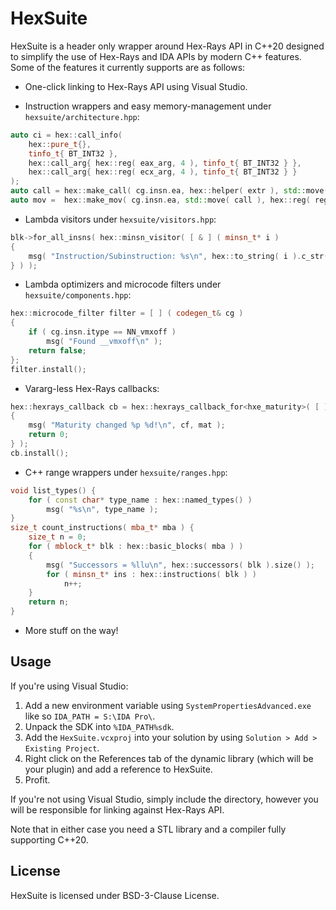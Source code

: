 # HexSuite
HexSuite is a header only wrapper around Hex-Rays API in C++20 designed to simplify the use of Hex-Rays and IDA APIs by modern C++ features.
Some of the features it currently supports are as follows:


- One-click linking to Hex-Rays API using Visual Studio.

- Instruction wrappers and easy memory-management under `hexsuite/architecture.hpp`:

```cpp
auto ci = hex::call_info(
	hex::pure_t{},
	tinfo_t{ BT_INT32 },
	hex::call_arg{ hex::reg( eax_arg, 4 ), tinfo_t{ BT_INT32 } },
	hex::call_arg{ hex::reg( ecx_arg, 4 ), tinfo_t{ BT_INT32 } }
);
auto call = hex::make_call( cg.insn.ea, hex::helper( extr ), std::move( ci ) );
auto mov =  hex::make_mov( cg.insn.ea, std::move( call ), hex::reg( reg, 4 ) );
```
- Lambda visitors under `hexsuite/visitors.hpp`:

```cpp
blk->for_all_insns( hex::minsn_visitor( [ & ] ( minsn_t* i )
{
	msg( "Instruction/Subinstruction: %s\n", hex::to_string( i ).c_str() );
} ) );
```

- Lambda optimizers and microcode filters under `hexsuite/components.hpp`:

```cpp
hex::microcode_filter filter = [ ] ( codegen_t& cg )
{
	if ( cg.insn.itype == NN_vmxoff )
		msg( "Found __vmxoff\n" );
	return false;
};
filter.install();
```

- Vararg-less Hex-Rays callbacks:

```cpp
hex::hexrays_callback cb = hex::hexrays_callback_for<hxe_maturity>( [ ] ( cfunc_t* cf, ctree_maturity_t mat )
{
	msg( "Maturity changed %p %d!\n", cf, mat );
	return 0;
} );
cb.install();
```

- C++ range wrappers under `hexsuite/ranges.hpp`:

```cpp
void list_types() {
	for ( const char* type_name : hex::named_types() )
		msg( "%s\n", type_name );
}
size_t count_instructions( mba_t* mba ) {
	size_t n = 0;
	for ( mblock_t* blk : hex::basic_blocks( mba ) )
	{
		msg( "Successors = %llu\n", hex::successors( blk ).size() );
		for ( minsn_t* ins : hex::instructions( blk ) )
			n++;
	}
	return n;
}
```

- More stuff on the way!



## Usage
If you're using Visual Studio:

1) Add a new environment variable using `SystemPropertiesAdvanced.exe` like so `IDA_PATH = S:\IDA Pro\`.
1) Unpack the SDK into `%IDA_PATH%sdk`.
2) Add the `HexSuite.vcxproj` into your solution by using `Solution > Add > Existing Project`.
3) Right click on the References tab of the dynamic library (which will be your plugin) and add a reference to HexSuite.
4) Profit.

If you're not using Visual Studio, simply include the directory, however you will be responsible for linking against Hex-Rays API.

Note that in either case you need a STL library and a compiler fully supporting C++20.



## License
HexSuite is licensed under BSD-3-Clause License.
